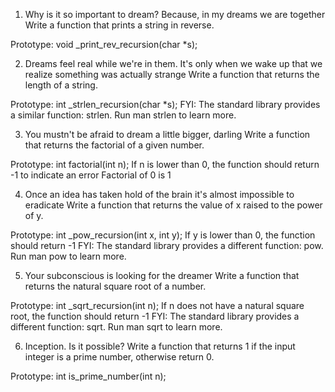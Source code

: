 1. Why is it so important to dream? Because, in my dreams we are together
Write a function that prints a string in reverse.

Prototype: void _print_rev_recursion(char *s);

2. Dreams feel real while we're in them. It's only when we wake up that we realize something was actually strange
Write a function that returns the length of a string.

Prototype: int _strlen_recursion(char *s);
FYI: The standard library provides a similar function: strlen. Run man strlen to learn more.

3. You mustn't be afraid to dream a little bigger, darling
Write a function that returns the factorial of a given number.

Prototype: int factorial(int n);
If n is lower than 0, the function should return -1 to indicate an error
Factorial of 0 is 1

4. Once an idea has taken hold of the brain it's almost impossible to eradicate
Write a function that returns the value of x raised to the power of y.

Prototype: int _pow_recursion(int x, int y);
If y is lower than 0, the function should return -1
FYI: The standard library provides a different function: pow. Run man pow to learn more.

5. Your subconscious is looking for the dreamer
Write a function that returns the natural square root of a number.

Prototype: int _sqrt_recursion(int n);
If n does not have a natural square root, the function should return -1
FYI: The standard library provides a different function: sqrt. Run man sqrt to learn more.

6. Inception. Is it possible?
Write a function that returns 1 if the input integer is a prime number, otherwise return 0.

Prototype: int is_prime_number(int n);
